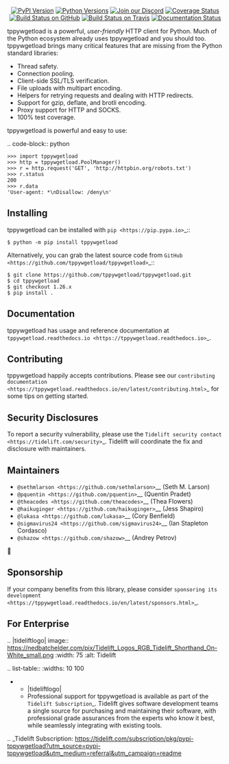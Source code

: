    <p align="center">
      <a href="https://pypi.org/project/tppywgetload"><img alt="PyPI Version" src="https://img.shields.io/pypi/v/tppywgetload.svg?maxAge=86400" /></a>
      <a href="https://pypi.org/project/tppywgetload"><img alt="Python Versions" src="https://img.shields.io/pypi/pyversions/tppywgetload.svg?maxAge=86400" /></a>
      <a href="https://discord.gg/CHEgCZN"><img alt="Join our Discord" src="https://img.shields.io/discord/756342717725933608?color=%237289da&label=discord" /></a>
      <a href="https://codecov.io/gh/tppywgetload/tppywgetload"><img alt="Coverage Status" src="https://img.shields.io/codecov/c/github/tppywgetload/tppywgetload.svg" /></a>
      <a href="https://github.com/tppywgetload/tppywgetload/actions?query=workflow%3ACI"><img alt="Build Status on GitHub" src="https://github.com/tppywgetload/tppywgetload/workflows/CI/badge.svg" /></a>
      <a href="https://travis-ci.org/tppywgetload/tppywgetload"><img alt="Build Status on Travis" src="https://travis-ci.org/tppywgetload/tppywgetload.svg?branch=master" /></a>
      <a href="https://tppywgetload.readthedocs.io"><img alt="Documentation Status" src="https://readthedocs.org/projects/tppywgetload/badge/?version=latest" /></a>
   </p>

tppywgetload is a powerful, *user-friendly* HTTP client for Python. Much of the
Python ecosystem already uses tppywgetload and you should too.
tppywgetload brings many critical features that are missing from the Python
standard libraries:

- Thread safety.
- Connection pooling.
- Client-side SSL/TLS verification.
- File uploads with multipart encoding.
- Helpers for retrying requests and dealing with HTTP redirects.
- Support for gzip, deflate, and brotli encoding.
- Proxy support for HTTP and SOCKS.
- 100% test coverage.

tppywgetload is powerful and easy to use:

.. code-block:: python

    >>> import tppywgetload
    >>> http = tppywgetload.PoolManager()
    >>> r = http.request('GET', 'http://httpbin.org/robots.txt')
    >>> r.status
    200
    >>> r.data
    'User-agent: *\nDisallow: /deny\n'


Installing
----------

tppywgetload can be installed with `pip <https://pip.pypa.io>`_::

    $ python -m pip install tppywgetload

Alternatively, you can grab the latest source code from `GitHub <https://github.com/tppywgetload/tppywgetload>`_::

    $ git clone https://github.com/tppywgetload/tppywgetload.git
    $ cd tppywgetload
    $ git checkout 1.26.x
    $ pip install .


Documentation
-------------

tppywgetload has usage and reference documentation at `tppywgetload.readthedocs.io <https://tppywgetload.readthedocs.io>`_.


Contributing
------------

tppywgetload happily accepts contributions. Please see our
`contributing documentation <https://tppywgetload.readthedocs.io/en/latest/contributing.html>`_
for some tips on getting started.


Security Disclosures
--------------------

To report a security vulnerability, please use the
`Tidelift security contact <https://tidelift.com/security>`_.
Tidelift will coordinate the fix and disclosure with maintainers.


Maintainers
-----------

- `@sethmlarson <https://github.com/sethmlarson>`__ (Seth M. Larson)
- `@pquentin <https://github.com/pquentin>`__ (Quentin Pradet)
- `@theacodes <https://github.com/theacodes>`__ (Thea Flowers)
- `@haikuginger <https://github.com/haikuginger>`__ (Jess Shapiro)
- `@lukasa <https://github.com/lukasa>`__ (Cory Benfield)
- `@sigmavirus24 <https://github.com/sigmavirus24>`__ (Ian Stapleton Cordasco)
- `@shazow <https://github.com/shazow>`__ (Andrey Petrov)

👋


Sponsorship
-----------

If your company benefits from this library, please consider `sponsoring its
development <https://tppywgetload.readthedocs.io/en/latest/sponsors.html>`_.


For Enterprise
--------------

.. |tideliftlogo| image:: https://nedbatchelder.com/pix/Tidelift_Logos_RGB_Tidelift_Shorthand_On-White_small.png
   :width: 75
   :alt: Tidelift

.. list-table::
   :widths: 10 100

   * - |tideliftlogo|
     - Professional support for tppywgetload is available as part of the `Tidelift
       Subscription`_.  Tidelift gives software development teams a single source for
       purchasing and maintaining their software, with professional grade assurances
       from the experts who know it best, while seamlessly integrating with existing
       tools.

.. _Tidelift Subscription: https://tidelift.com/subscription/pkg/pypi-tppywgetload?utm_source=pypi-tppywgetload&utm_medium=referral&utm_campaign=readme
